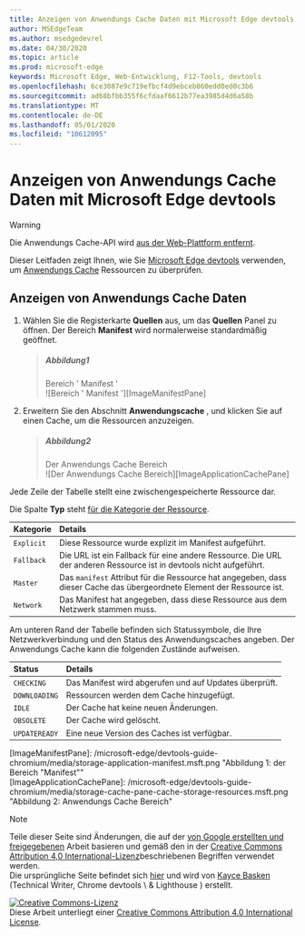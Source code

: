 ```yaml
---
title: Anzeigen von Anwendungs Cache Daten mit Microsoft Edge devtools
author: MSEdgeTeam
ms.author: msedgedevrel
ms.date: 04/30/2020
ms.topic: article
ms.prod: microsoft-edge
keywords: Microsoft Edge, Web-Entwicklung, F12-Tools, devtools
ms.openlocfilehash: 6ce3087e9c719efbcf4d9ebceb860edd0ed0c3b6
ms.sourcegitcommit: ad68bfbb355f6cfdaaf6612b77ea3985d4d6a58b
ms.translationtype: MT
ms.contentlocale: de-DE
ms.lasthandoff: 05/01/2020
ms.locfileid: "10612095"
---
```

<!-- Copyright Kayce Basques 

   Licensed under the Apache License, Version 2.0 (the "License");
   you may not use this file except in compliance with the License.
   You may obtain a copy of the License at

       https://www.apache.org/licenses/LICENSE-2.0

   Unless required by applicable law or agreed to in writing, software
   distributed under the License is distributed on an "AS IS" BASIS,
   WITHOUT WARRANTIES OR CONDITIONS OF ANY KIND, either express or implied.
   See the License for the specific language governing permissions and
   limitations under the License.  -->  





# Anzeigen von Anwendungs Cache Daten mit Microsoft Edge devtools   



> [!WARNING]
> Die Anwendungs Cache-API wird [aus der Web-Plattform entfernt][HTMLStandardOfflineWebApplications].  

Dieser Leitfaden zeigt Ihnen, wie Sie [Microsoft Edge devtools][MicrosoftEdgeDevTools] verwenden, um [Anwendungs Cache][MDNWebAPIsWindowApplicationCache] Ressourcen zu überprüfen.  

## Anzeigen von Anwendungs Cache Daten   

1.  Wählen Sie die Registerkarte **Quellen** aus, um das **Quellen** Panel zu öffnen.  Der Bereich **Manifest** wird normalerweise standardmäßig geöffnet.  
    
    > ##### Abbildung1  
    > Bereich ' Manifest '  
    > ![Bereich ' Manifest '][ImageManifestPane]  

1.  Erweitern Sie den Abschnitt **Anwendungscache** , und klicken Sie auf einen Cache, um die Ressourcen anzuzeigen.  
    
    > ##### Abbildung2  
    > Der Anwendungs Cache Bereich  
    > ![Der Anwendungs Cache Bereich][ImageApplicationCachePane]  

Jede Zeile der Tabelle stellt eine zwischengespeicherte Ressource dar.  

Die Spalte **Typ** steht [für die Kategorie der Ressource][MDNHTMLResourcesInAnApplicationCache].  

| Kategorie | Details |  
|:--- |:--- |  
| `Explicit` | Diese Ressource wurde explizit im Manifest aufgeführt. |  
| `Fallback` | Die URL ist ein Fallback für eine andere Ressource.  Die URL der anderen Ressource ist in devtools nicht aufgeführt. |  
| `Master` | Das `manifest` Attribut für die Ressource hat angegeben, dass dieser Cache das übergeordnete Element der Ressource ist. |  
| `Network` | Das Manifest hat angegeben, dass diese Ressource aus dem Netzwerk stammen muss. |  

Am unteren Rand der Tabelle befinden sich Statussymbole, die Ihre Netzwerkverbindung und den Status des Anwendungscaches angeben.  Der Anwendungs Cache kann die folgenden Zustände aufweisen.  

| Status | Details |  
|:--- |:--- |  
| `CHECKING` | Das Manifest wird abgerufen und auf Updates überprüft. |  
| `DOWNLOADING` | Ressourcen werden dem Cache hinzugefügt. |  
| `IDLE` | Der Cache hat keine neuen Änderungen. |  
| `OBSOLETE` | Der Cache wird gelöscht. |  
| `UPDATEREADY` |  Eine neue Version des Caches ist verfügbar. |  

<!--   -->  



<!-- image links -->  

[ImageManifestPane]: /microsoft-edge/devtools-guide-chromium/media/storage-application-manifest.msft.png "Abbildung 1: der Bereich "Manifest""  
[ImageApplicationCachePane]: /microsoft-edge/devtools-guide-chromium/media/storage-cache-pane-cache-storage-resources.msft.png "Abbildung 2: Anwendungs Cache Bereich"  

<!-- links -->  

[MicrosoftEdgeDevTools]: /microsoft-edge/devtools-guide-chromium "Microsoft Edge (Chrom)-Entwickler Tools"  

[HTMLStandardOfflineWebApplications]: https://html.spec.whatwg.org/multipage/offline.html#offline "Offline-Webanwendungen – HTML-Standard"  

[MDNHTMLResourcesInAnApplicationCache]: https://developer.mozilla.org/docs/Web/HTML/Using_the_application_cache#Resources_in_an_application_cache "Ressourcen in einem Anwendungscache | MDN"  
[MDNWebAPIsWindowApplicationCache]: https://developer.mozilla.org/docs/Web/API/Window/applicationCache "Window. applicationCache-Web-APIs | MDN"  

> [!NOTE]
> Teile dieser Seite sind Änderungen, die auf der [von Google erstellten und freigegebenen][GoogleSitePolicies] Arbeit basieren und gemäß den in der [Creative Commons Attribution 4,0 International-Lizenz][CCA4IL]beschriebenen Begriffen verwendet werden.  
> Die ursprüngliche Seite befindet sich [hier](https://developers.google.com/web/tools/chrome-devtools/storage/applicationcache) und wird von [Kayce Basken][KayceBasques] (Technical Writer, Chrome devtools \ & Lighthouse \) erstellt.  

[![Creative Commons-Lizenz][CCby4Image]][CCA4IL]  
Diese Arbeit unterliegt einer [Creative Commons Attribution 4.0 International License][CCA4IL].  

[CCA4IL]: https://creativecommons.org/licenses/by/4.0  
[CCby4Image]: https://i.creativecommons.org/l/by/4.0/88x31.png  
[GoogleSitePolicies]: https://developers.google.com/terms/site-policies  
[KayceBasques]: https://developers.google.com/web/resources/contributors/kaycebasques  
